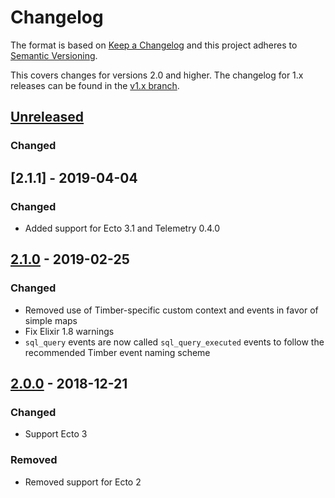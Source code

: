 # Changelog

The format is based on [Keep a Changelog](http://keepachangelog.com/en/1.0.0/)
and this project adheres to [Semantic
Versioning](http://semver.org/spec/v2.0.0.html).

This covers changes for versions 2.0 and higher. The changelog for 1.x releases
can be found in the [v1.x branch](https://github.com/timberio/timber-elixir-ecto/blob/v1.x/CHANGELOG.md).


## [Unreleased]

### Changed

## [2.1.1] - 2019-04-04

### Changed
  - Added support for Ecto 3.1 and Telemetry 0.4.0

## [2.1.0] - 2019-02-25

### Changed
  - Removed use of Timber-specific custom context and events in favor of simple maps
  - Fix Elixir 1.8 warnings
  - `sql_query` events are now called `sql_query_executed` events to follow the recommended
    Timber event naming scheme

## [2.0.0] - 2018-12-21

### Changed

  - Support Ecto 3

### Removed

  - Removed support for Ecto 2


[Unreleased]: https://github.com/timberio/timber-elixir-ecto/compare/v2.1.0...HEAD
[2.0.0]: https://github.com/timberio/timber-elixir-ecto/compare/v1.0.0...v2.0.0
[2.1.0]: https://github.com/timberio/timber-elixir-ecto/compare/v2.0.0...v2.1.0
